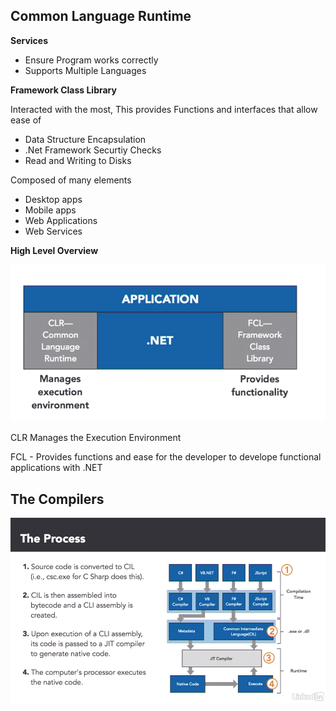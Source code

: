 ## Common Language Runtime

**Services**

* Ensure Program works correctly
* Supports Multiple Languages

**Framework Class Library**

Interacted with the most, This provides Functions and interfaces that allow ease of

* Data Structure Encapsulation
* .Net Framework Securtiy Checks
* Read and Writing to Disks

Composed of many elements

* Desktop apps
* Mobile apps
* Web Applications
* Web Services

**High Level Overview**

![High Level Overview](./img/High-Level.png)

CLR Manages the Execution Environment

FCL - Provides functions and ease for the developer to develope functional applications with .NET

## The Compilers

![Overview of Compiler Process](./img/compiling-process.png)